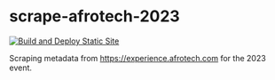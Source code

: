# scrape-afrotech-2023
[![Build and Deploy Static Site](https://github.com/cakedish/scrape-afrotech-2023/actions/workflows/static.yml/badge.svg)](https://github.com/cakedish/scrape-afrotech-2023/actions/workflows/static.yml)

Scraping metadata from https://experience.afrotech.com for the 2023 event.

